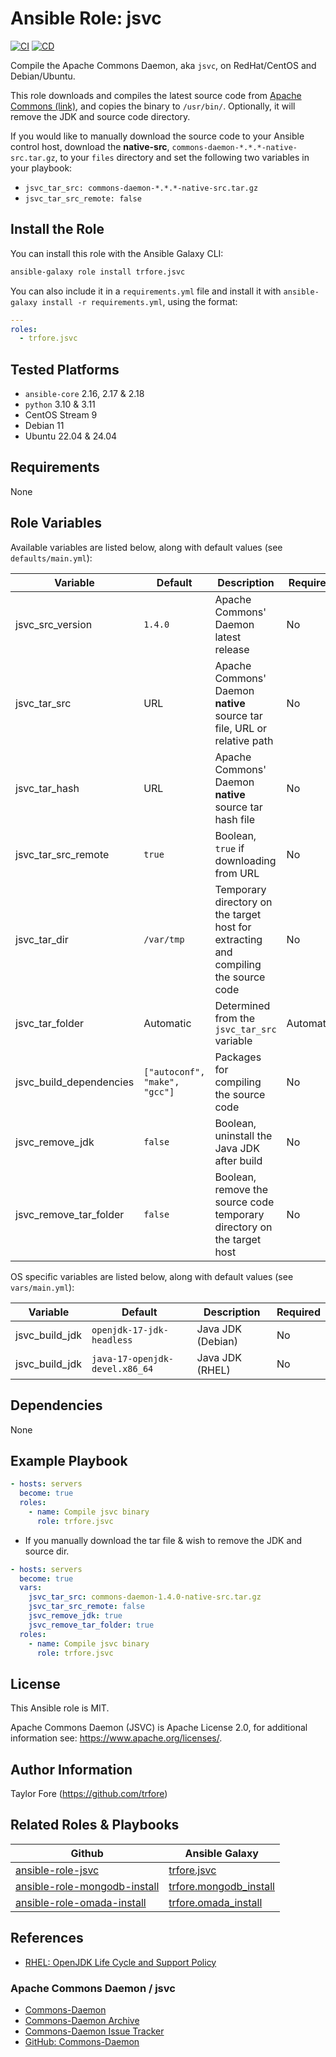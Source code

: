 # Ansible Role: jsvc

[![CI](https://github.com/trfore/ansible-role-jsvc/actions/workflows/ci.yml/badge.svg)](https://github.com/trfore/ansible-role-jsvc/actions/workflows/ci.yml)
[![CD](https://github.com/trfore/ansible-role-jsvc/actions/workflows/cd.yml/badge.svg)](https://github.com/trfore/ansible-role-jsvc/actions/workflows/cd.yml)

Compile the Apache Commons Daemon, aka `jsvc`, on RedHat/CentOS and Debian/Ubuntu.

This role downloads and compiles the latest source code from [Apache Commons (link)](https://dlcdn.apache.org/commons/daemon/source/),
and copies the binary to `/usr/bin/`. Optionally, it will remove the JDK and source code directory.

If you would like to manually download the source code to your Ansible control host, download the **native-src**,
`commons-daemon-*.*.*-native-src.tar.gz`, to your `files` directory and set the following two variables in your
playbook:

- `jsvc_tar_src: commons-daemon-*.*.*-native-src.tar.gz`
- `jsvc_tar_src_remote: false`

## Install the Role

You can install this role with the Ansible Galaxy CLI:

```bash
ansible-galaxy role install trfore.jsvc
```

You can also include it in a `requirements.yml` file and install it with `ansible-galaxy install -r requirements.yml`,
using the format:

```yaml
---
roles:
  - trfore.jsvc
```

## Tested Platforms

- `ansible-core` 2.16, 2.17 & 2.18
- `python` 3.10 & 3.11
- CentOS Stream 9
- Debian 11
- Ubuntu 22.04 & 24.04

## Requirements

None

## Role Variables

Available variables are listed below, along with default values (see `defaults/main.yml`):

| Variable                | Default                       | Description                                                                         | Required  |
| ----------------------- | ----------------------------- | ----------------------------------------------------------------------------------- | --------- |
| jsvc_src_version        | `1.4.0`                       | Apache Commons' Daemon latest release                                               | No        |
| jsvc_tar_src            | URL                           | Apache Commons' Daemon **native** source tar file, URL or relative path             | No        |
| jsvc_tar_hash           | URL                           | Apache Commons' Daemon **native** source tar hash file                              | No        |
| jsvc_tar_src_remote     | `true`                        | Boolean, `true` if downloading from URL                                             | No        |
| jsvc_tar_dir            | `/var/tmp`                    | Temporary directory on the target host for extracting and compiling the source code | No        |
| jsvc_tar_folder         | Automatic                     | Determined from the `jsvc_tar_src` variable                                         | Automatic |
| jsvc_build_dependencies | `["autoconf", "make", "gcc"]` | Packages for compiling the source code                                              | No        |
| jsvc_remove_jdk         | `false`                       | Boolean, uninstall the Java JDK after build                                         | No        |
| jsvc_remove_tar_folder  | `false`                       | Boolean, remove the source code temporary directory on the target host              | No        |

OS specific variables are listed below, along with default values (see `vars/main.yml`):

| Variable       | Default                        | Description       | Required |
| -------------- | ------------------------------ | ----------------- | -------- |
| jsvc_build_jdk | `openjdk-17-jdk-headless`      | Java JDK (Debian) | No       |
| jsvc_build_jdk | `java-17-openjdk-devel.x86_64` | Java JDK (RHEL)   | No       |

## Dependencies

None

## Example Playbook

```yaml
- hosts: servers
  become: true
  roles:
    - name: Compile jsvc binary
      role: trfore.jsvc
```

- If you manually download the tar file & wish to remove the JDK and source dir.

```yaml
- hosts: servers
  become: true
  vars:
    jsvc_tar_src: commons-daemon-1.4.0-native-src.tar.gz
    jsvc_tar_src_remote: false
    jsvc_remove_jdk: true
    jsvc_remove_tar_folder: true
  roles:
    - name: Compile jsvc binary
      role: trfore.jsvc
```

## License

This Ansible role is MIT.

Apache Commons Daemon (JSVC) is Apache License 2.0, for additional information see: <https://www.apache.org/licenses/>.

## Author Information

Taylor Fore (<https://github.com/trfore>)

## Related Roles & Playbooks

| Github                         | Ansible Galaxy           |
| ------------------------------ | ------------------------ |
| [ansible-role-jsvc]            | [trfore.jsvc]            |
| [ansible-role-mongodb-install] | [trfore.mongodb_install] |
| [ansible-role-omada-install]   | [trfore.omada_install]   |

## References

- [RHEL: OpenJDK Life Cycle and Support Policy]

### Apache Commons Daemon / jsvc

- [Commons-Daemon]
- [Commons-Daemon Archive]
- [Commons-Daemon Issue Tracker]
- [GitHub: Commons-Daemon]

[ansible-role-jsvc]: https://github.com/trfore/ansible-role-jsvc
[ansible-role-mongodb-install]: https://github.com/trfore/ansible-role-mongodb-install
[ansible-role-omada-install]: https://github.com/trfore/ansible-role-omada-install
[Commons-Daemon Archive]: https://archive.apache.org/dist/commons/daemon/
[Commons-Daemon Issue Tracker]: https://issues.apache.org/jira/browse/DAEMON-*?jql=project%20%3D%20DAEMON
[Commons-Daemon]: https://commons.apache.org/proper/commons-daemon/jsvc.html
[GitHub: Commons-Daemon]: https://github.com/apache/commons-daemon
[RHEL: OpenJDK Life Cycle and Support Policy]: https://access.redhat.com/articles/1299013
[trfore.jsvc]: https://galaxy.ansible.com/trfore/jsvc
[trfore.mongodb_install]: https://galaxy.ansible.com/trfore/mongodb_install
[trfore.omada_install]: https://galaxy.ansible.com/trfore/omada_install

